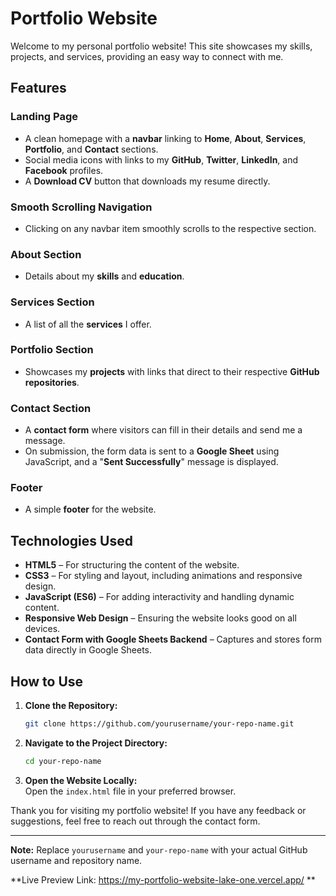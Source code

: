 # Portfolio Website

Welcome to my personal portfolio website! This site showcases my skills, projects, and services, providing an easy way to connect with me.

## Features

### Landing Page
- A clean homepage with a **navbar** linking to **Home**, **About**, **Services**, **Portfolio**, and **Contact** sections.
- Social media icons with links to my **GitHub**, **Twitter**, **LinkedIn**, and **Facebook** profiles.
- A **Download CV** button that downloads my resume directly.

### Smooth Scrolling Navigation
- Clicking on any navbar item smoothly scrolls to the respective section.

### About Section
- Details about my **skills** and **education**.

### Services Section
- A list of all the **services** I offer.

### Portfolio Section
- Showcases my **projects** with links that direct to their respective **GitHub repositories**.

### Contact Section
- A **contact form** where visitors can fill in their details and send me a message.
- On submission, the form data is sent to a **Google Sheet** using JavaScript, and a "**Sent Successfully**" message is displayed.

### Footer
- A simple **footer** for the website.

## Technologies Used

- **HTML5** – For structuring the content of the website.
- **CSS3** – For styling and layout, including animations and responsive design.
- **JavaScript (ES6)** – For adding interactivity and handling dynamic content.
- **Responsive Web Design** – Ensuring the website looks good on all devices.
- **Contact Form with Google Sheets Backend** – Captures and stores form data directly in Google Sheets.

## How to Use

1. **Clone the Repository:**  
   ```bash
   git clone https://github.com/yourusername/your-repo-name.git
   ```

2. **Navigate to the Project Directory:**  
   ```bash
   cd your-repo-name
   ```

3. **Open the Website Locally:**  
   Open the `index.html` file in your preferred browser.

Thank you for visiting my portfolio website! If you have any feedback or suggestions, feel free to reach out through the contact form.

---

**Note:** Replace `yourusername` and `your-repo-name` with your actual GitHub username and repository name.

**Live Preview Link: https://my-portfolio-website-lake-one.vercel.app/ **

